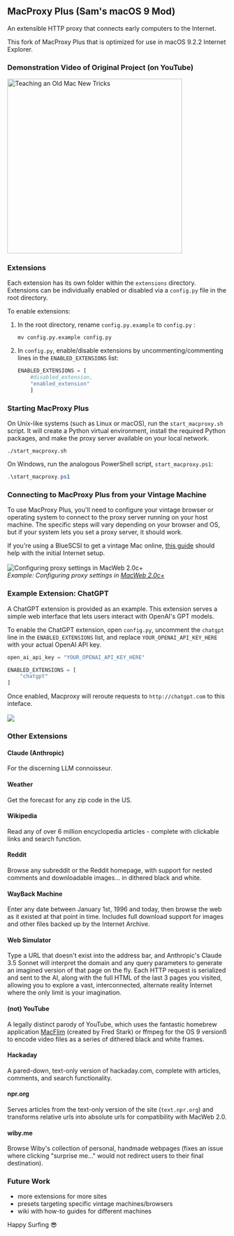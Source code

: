 ## MacProxy Plus (Sam's macOS 9 Mod)
An extensible HTTP proxy that connects early computers to the Internet.

This fork of MacProxy Plus that is optimized for use in macOS 9.2.2 Internet Explorer.

### Demonstration Video of Original Project (on YouTube)

<a href="https://youtu.be/f1v1gWLHcOk" target="_blank">
  <img src="./readme_images/youtube_thumbnail.jpg" alt="Teaching an Old Mac New Tricks" width="400">
</a>

### Extensions

Each extension has its own folder within the `extensions` directory. Extensions can be individually enabled or disabled via a `config.py` file in the root directory.

To enable extensions:

1. In the root directory, rename ```config.py.example``` to ```config.py``` :

	```shell
	mv config.py.example config.py
	```

2. In ```config.py```, enable/disable extensions by uncommenting/commenting lines in the ```ENABLED_EXTENSIONS``` list:

	```python
	ENABLED_EXTENSIONS = [
		#disabled_extension,
		"enabled_extension"
		]
	```

### Starting MacProxy Plus

On Unix-like systems (such as Linux or macOS), run the ```start_macproxy.sh``` script. It will create a Python virtual environment, install the required Python packages, and make the proxy server available on your local network.

```shell
./start_macproxy.sh
```

On Windows, run the analogous PowerShell script, ```start_macproxy.ps1```:

```powershell
.\start_macproxy.ps1
```

### Connecting to MacProxy Plus from your Vintage Machine
To use MacProxy Plus, you'll need to configure your vintage browser or operating system to connect to the proxy server running on your host machine. The specific steps will vary depending on your browser and OS, but if your system lets you set a proxy server, it should work.

If you're using a BlueSCSI to get a vintage Mac online, <a href="https://bluescsi.com/docs/WiFi-DaynaPORT">this guide</a> should help with the initial Internet setup.
<br><br>
![Configuring proxy settings in MacWeb 2.0c+](readme_images/proxy_settings.gif)
<br>*Example: Configuring proxy settings in <a href="https://github.com/hunterirving/macweb-2.0c-plus">MacWeb 2.0c+</a>*

### Example Extension: ChatGPT

A ChatGPT extension is provided as an example. This extension serves a simple web interface that lets users interact with OpenAI's GPT models.

To enable the ChatGPT extension, open ```config.py```, uncomment the ```chatgpt``` line in the ```ENABLED_EXTENSIONS``` list, and replace ```YOUR_OPENAI_API_KEY_HERE``` with your actual OpenAI API key.

```python
open_ai_api_key = "YOUR_OPENAI_API_KEY_HERE"

ENABLED_EXTENSIONS = [
	"chatgpt"
]
```

Once enabled, Macproxy will reroute requests to ```http://chatgpt.com``` to this inteface.
<br><br>
<img src="readme_images/macintosh_plus.jpg">

### Other Extensions

#### Claude (Anthropic)
For the discerning LLM connoisseur.

#### Weather
Get the forecast for any zip code in the US.

#### Wikipedia
Read any of over 6 million encyclopedia articles - complete with clickable links and search function.

#### Reddit
Browse any subreddit or the Reddit homepage, with support for nested comments and downloadable images... in dithered black and white.

#### WayBack Machine
Enter any date between January 1st, 1996 and today, then browse the web as it existed at that point in time. Includes full download support for images and other files backed up by the Internet Archive.

#### Web Simulator
Type a URL that doesn't exist into the address bar, and Anthropic's Claude 3.5 Sonnet will interpret the domain and any query parameters to generate an imagined version of that page on the fly. Each HTTP request is serialized and sent to the AI, along with the full HTML of the last 3 pages you visited, allowing you to explore a vast, interconnected, alternate reality Internet where the only limit is your imagination.

#### (not) YouTube
A legally distinct parody of YouTube, which uses the fantastic homebrew application <a href="https://www.macflim.com/macflim2/">MacFlim</a> (created by Fred Stark) or ffmpeg for the OS 9 versionß to encode video files as a series of dithered black and white frames.

#### Hackaday
A pared-down, text-only version of hackaday.com, complete with articles, comments, and search functionality.

#### npr.org
Serves articles from the text-only version of the site (```text.npr.org```) and transforms relative urls into absolute urls for compatibility with MacWeb 2.0.

#### wiby.me
Browse Wiby's collection of personal, handmade webpages (fixes an issue where clicking "surprise me..." would not redirect users to their final destination).

### Future Work
- more extensions for more sites
- presets targeting specific vintage machines/browsers
- wiki with how-to guides for different machines

Happy Surfing 😎
